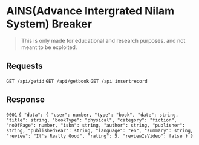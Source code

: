 # AINS(Advance Intergrated Nilam System) Breaker

> This is only made for educational and research purposes.
> and not meant to be exploited.

## Requests

`GET /api/getid`
`GET /api/getbook`
`GET /api insertrecord`

## Response

`0001`
`{
  "data": {
    "user": number,
    "type": "book",
    "date": string,
    "title": string,
    "bookType": "physical",
    "category": "fiction",
    "noOfPage": number,
    "isbn": string,
    "author": string,
    "publisher": string,
    "publishedYear": string,
    "language": "en",
    "summary": string,
    "review": "It's Really Good",
    "rating": 5,
    "reviewIsVideo": false
  }
}`
